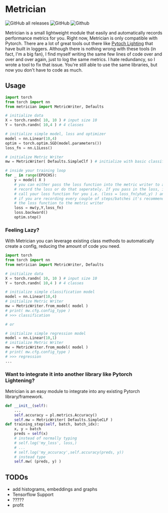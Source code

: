 # Metrician
![GitHub all releases](https://img.shields.io/github/downloads/tedtroxell/metrician/total?logo=github&style=flat-square)
![GitHub](https://img.shields.io/github/license/tedtroxell/metrician?style=flat-square)
![Github](https://github.com/tedtroxell/metrician/actions/workflows/usability.yml/badge.svg)

Metrician is a small lightweight module that easily and automatically records performance metrics for you. 
Right now, Metrician is only compatible with Pytorch. There are a lot of great tools out there like [Pytoch Lighting](https://github.com/PyTorchLightning/pytorch-lightning) that have built in loggers. Although there is nothing wrong with these tools (in fact, I'm a big fan), I find myself writing the same few lines of code over and over and over again, just to log the same metrics. I hate redundancy, so I wrote a tool to fix that issue. You're still able to use the same libraries, but now you don't have to code as much.

## Usage
```python
import torch
from torch import nn
from metrician import MetricWriter, Defaults

# initialize data
X = torch.randn( 10, 10 ) # input size 10
Y = torch.randn( 10,4 ) # 4 classes

# initialize simple model, loss and optimizer
model = nn.Linear(10,4)
optim = torch.optim.SGD(model.parameters())
loss_fn = nn.L1Loss()

# initialize Metric Writer
mw = MetricWriter( Defaults.SimpleClf ) # initialize with basic classifier metrics

# inside your training loop
for _ in range(EPOCHS):
	y = model( X )
	# you can either pass the loss function into the metric writer to automatically
	# record the loss or do that seperately. If you pass in the loss, it will automatically
	# call your loss function for you i.e. (loss = loss_fn(yhat,y) ) and return the result
	# if you are recording every couple of steps/batches it's recommended that you do not pass
	# the loss function to the metric writer
	loss = mw(y,Y,loss_fn)
	loss.backward()
	optim.step()
```

### Feeling Lazy?
With Metrician you can leverage existing class methods to automatically create a config, reducing the amount of code you need.
```python
import torch
from torch import nn
from metrician import MetricWriter, Defaults

# initialize data
X = torch.randn( 10, 10 ) # input size 10
Y = torch.randn( 10,4 ) # 4 classes

# initialize simple classification model
model = nn.Linear(10,4)
# initialize Metric Writer
mw = MetricWriter.from_model( model )
# print( mw.cfg.config_type )
# >>> classification

# or

# initialize simple regression model
model = nn.Linear(10,1)
# initialize Metric Writer
mw = MetricWriter.from_model( model )
# print( mw.cfg.config_type )
# >>> regression
...
```

### Want to integrate it into another library like Pytorch Lightening?
Metrician is an easy module to integrate into any existing Pytorch library/framework. 

```python
def __init__(self):
    ...
    self.accuracy = pl.metrics.Accuracy()
	self.mw = MetricWriter( Defaults.SimpleCLF )
def training_step(self, batch, batch_idx):
    x, y = batch
    preds = self(x)
	# instead of normally typing
	# self.log('my_loss', loss,)
	# ...
	# self.log('my_accuracy',self.accuracy(preds, y))
	# instead type
	self.mw( (preds, y) )

```

## TODOs
* add histograms, embeddings and graphs
* Tensorflow Support
* ?????
* profit
